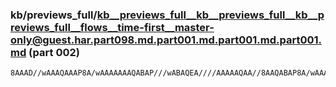### kb/previews_full/kb__previews_full__kb__previews_full__kb__previews_full__flows__time-first__master-only@guest.har.part098.md.part001.md.part001.md.part001.md (part 002)

```md
8AAAD//wAAAQAAAP8A/wAAAAAAAQABAP///wABAQEA////AAAAAQAA//8AAQABAP8A/wAAAAAAAAABAAEAAAD/AP8AAAABAAAAAAAAAP8AAAAAAAAAAQAAAAAAAQEAAP///wABAAAA/wAAAAAAAAAA/
```

```
